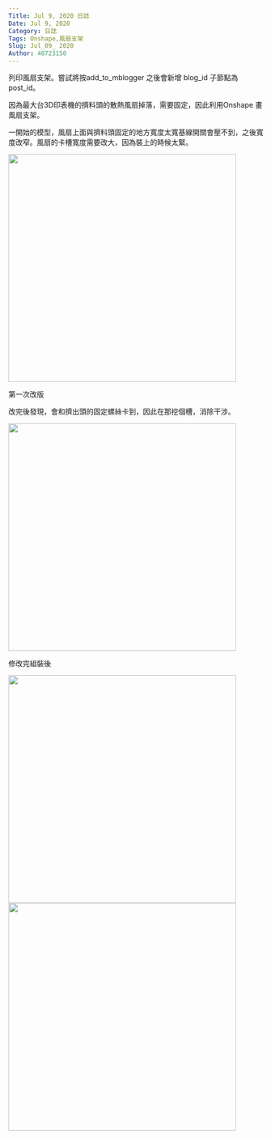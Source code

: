 ```yaml
---
Title: Jul 9, 2020 日誌
Date: Jul 9, 2020
Category: 日誌
Tags: Onshape,風扇支架
Slug: Jul_09_ 2020
Author: 40723150
---
```

列印風扇支架。嘗試將按add_to_mblogger 之後會新增 blog_id 子節點為post_id。
<!-- PELICAN_END_SUMMARY -->
因為最大台3D印表機的擠料頭的散熱風扇掉落，需要固定，因此利用Onshape 畫風扇支架。

一開始的模型，風扇上面與擠料頭固定的地方寬度太寬基線開關會壓不到，之後寬度改窄。風扇的卡槽寬度需要改大，因為裝上的時候太緊。

<img src="https://s40723150.github.io/UniversityProject/images/Fan_support_v1.png" width="450">

第一次改版

改完後發現，會和擠出頭的固定螺絲卡到，因此在那挖個槽，消除干涉。

<img src="https://s40723150.github.io/UniversityProject/images/Fan_support_v2.png" width="450">

修改完組裝後

<img src="https://s40723150.github.io/UniversityProject/images/Fan_support-1.jpg" width="450">

<img src="https://s40723150.github.io/UniversityProject/images/Fan_support-2.jpg" width="450">

